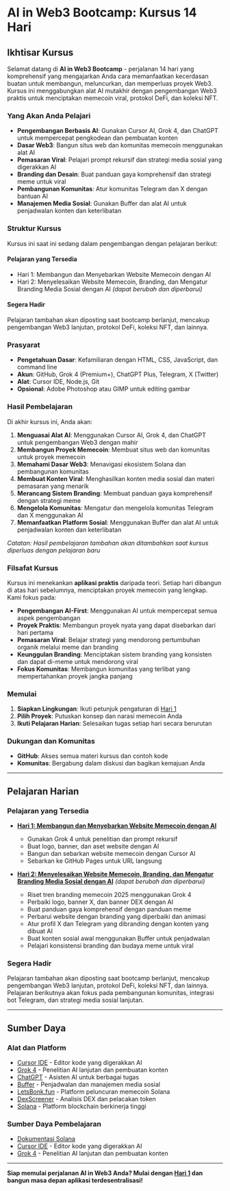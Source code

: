 # AI in Web3 Bootcamp: Kursus 14 Hari

## Ikhtisar Kursus

Selamat datang di **AI in Web3 Bootcamp** - perjalanan 14 hari yang komprehensif yang mengajarkan Anda cara memanfaatkan kecerdasan buatan untuk membangun, meluncurkan, dan memperluas proyek Web3. Kursus ini menggabungkan alat AI mutakhir dengan pengembangan Web3 praktis untuk menciptakan memecoin viral, protokol DeFi, dan koleksi NFT.

### Yang Akan Anda Pelajari

- **Pengembangan Berbasis AI**: Gunakan Cursor AI, Grok 4, dan ChatGPT untuk mempercepat pengkodean dan pembuatan konten
- **Dasar Web3**: Bangun situs web dan komunitas memecoin menggunakan alat AI
- **Pemasaran Viral**: Pelajari prompt rekursif dan strategi media sosial yang digerakkan AI
- **Branding dan Desain**: Buat panduan gaya komprehensif dan strategi meme untuk viral
- **Pembangunan Komunitas**: Atur komunitas Telegram dan X dengan bantuan AI
- **Manajemen Media Sosial**: Gunakan Buffer dan alat AI untuk penjadwalan konten dan keterlibatan

### Struktur Kursus

Kursus ini saat ini sedang dalam pengembangan dengan pelajaran berikut:

#### **Pelajaran yang Tersedia**
- Hari 1: Membangun dan Menyebarkan Website Memecoin dengan AI
- Hari 2: Menyelesaikan Website Memecoin, Branding, dan Mengatur Branding Media Sosial dengan AI *(dapat berubah dan diperbarui)*

#### **Segera Hadir**
Pelajaran tambahan akan diposting saat bootcamp berlanjut, mencakup pengembangan Web3 lanjutan, protokol DeFi, koleksi NFT, dan lainnya.

### Prasyarat

- **Pengetahuan Dasar**: Kefamiliaran dengan HTML, CSS, JavaScript, dan command line
- **Akun**: GitHub, Grok 4 (Premium+), ChatGPT Plus, Telegram, X (Twitter)
- **Alat**: Cursor IDE, Node.js, Git
- **Opsional**: Adobe Photoshop atau GIMP untuk editing gambar

### Hasil Pembelajaran

Di akhir kursus ini, Anda akan:

1. **Menguasai Alat AI**: Menggunakan Cursor AI, Grok 4, dan ChatGPT untuk pengembangan Web3 dengan mahir
2. **Membangun Proyek Memecoin**: Membuat situs web dan komunitas untuk proyek memecoin
3. **Memahami Dasar Web3**: Menavigasi ekosistem Solana dan pembangunan komunitas
4. **Membuat Konten Viral**: Menghasilkan konten media sosial dan materi pemasaran yang menarik
5. **Merancang Sistem Branding**: Membuat panduan gaya komprehensif dengan strategi meme
6. **Mengelola Komunitas**: Mengatur dan mengelola komunitas Telegram dan X menggunakan AI
7. **Memanfaatkan Platform Sosial**: Menggunakan Buffer dan alat AI untuk penjadwalan konten dan keterlibatan

*Catatan: Hasil pembelajaran tambahan akan ditambahkan saat kursus diperluas dengan pelajaran baru*

### Filsafat Kursus

Kursus ini menekankan **aplikasi praktis** daripada teori. Setiap hari dibangun di atas hari sebelumnya, menciptakan proyek memecoin yang lengkap. Kami fokus pada:

- **Pengembangan AI-First**: Menggunakan AI untuk mempercepat semua aspek pengembangan
- **Proyek Praktis**: Membangun proyek nyata yang dapat disebarkan dari hari pertama
- **Pemasaran Viral**: Belajar strategi yang mendorong pertumbuhan organik melalui meme dan branding
- **Keunggulan Branding**: Menciptakan sistem branding yang konsisten dan dapat di-meme untuk mendorong viral
- **Fokus Komunitas**: Membangun komunitas yang terlibat yang mempertahankan proyek jangka panjang

### Memulai

1. **Siapkan Lingkungan**: Ikuti petunjuk pengaturan di [Hari 1](day-01.md)
2. **Pilih Proyek**: Putuskan konsep dan narasi memecoin Anda
3. **Ikuti Pelajaran Harian**: Selesaikan tugas setiap hari secara berurutan

### Dukungan dan Komunitas

- **GitHub**: Akses semua materi kursus dan contoh kode
- **Komunitas**: Bergabung dalam diskusi dan bagikan kemajuan Anda

---

## Pelajaran Harian

### Pelajaran yang Tersedia

- **[Hari 1: Membangun dan Menyebarkan Website Memecoin dengan AI](day-01.md)**
  - Gunakan Grok 4 untuk penelitian dan prompt rekursif
  - Buat logo, banner, dan aset website dengan AI
  - Bangun dan sebarkan website memecoin dengan Cursor AI
  - Sebarkan ke GitHub Pages untuk URL langsung

- **[Hari 2: Menyelesaikan Website Memecoin, Branding, dan Mengatur Branding Media Sosial dengan AI](day-02.md)** *(dapat berubah dan diperbarui)*
  - Riset tren branding memecoin 2025 menggunakan Grok 4
  - Perbaiki logo, banner X, dan banner DEX dengan AI
  - Buat panduan gaya komprehensif dengan panduan meme
  - Perbarui website dengan branding yang diperbaiki dan animasi
  - Atur profil X dan Telegram yang dibranding dengan konten yang dibuat AI
  - Buat konten sosial awal menggunakan Buffer untuk penjadwalan
  - Pelajari konsistensi branding dan budaya meme untuk viral

### Segera Hadir
Pelajaran tambahan akan diposting saat bootcamp berlanjut, mencakup pengembangan Web3 lanjutan, protokol DeFi, koleksi NFT, dan lainnya. Pelajaran berikutnya akan fokus pada pembangunan komunitas, integrasi bot Telegram, dan strategi media sosial lanjutan.

---

## Sumber Daya

### Alat dan Platform
- [Cursor IDE](https://cursor.com/) - Editor kode yang digerakkan AI
- [Grok 4](https://grok.com/) - Penelitian AI lanjutan dan pembuatan konten
- [ChatGPT](https://chat.openai.com/) - Asisten AI untuk berbagai tugas
- [Buffer](https://buffer.com/) - Penjadwalan dan manajemen media sosial
- [LetsBonk.fun](https://letsbonk.fun/) - Platform peluncuran memecoin Solana
- [DexScreener](https://dexscreener.com/) - Analisis DEX dan pelacakan token
- [Solana](https://solana.com/) - Platform blockchain berkinerja tinggi

### Sumber Daya Pembelajaran
- [Dokumentasi Solana](https://docs.solana.com/)
- [Cursor IDE](https://cursor.com/) - Editor kode yang digerakkan AI
- [Grok 4](https://grok.com/) - Penelitian AI lanjutan dan pembuatan konten

---

**Siap memulai perjalanan AI in Web3 Anda? Mulai dengan [Hari 1](day-01.md) dan bangun masa depan aplikasi terdesentralisasi!** 